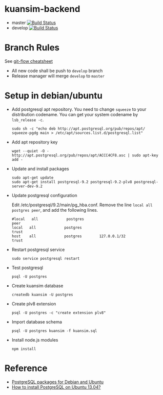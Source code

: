# kuansim-backend
*   master [![Build Status](https://travis-ci.org/g0v/kuansim-backend.png?branch=master)](https://travis-ci.org/g0v/kuansim-backend)
*   develop [![Build Status](https://travis-ci.org/g0v/kuansim-backend.png?branch=develop)](https://travis-ci.org/g0v/kuansim-backend)

# Branch Rules
See [git-flow cheatsheet](http://danielkummer.github.io/git-flow-cheatsheet/)

*   All new code shall be push to `develop` branch
*   Release manager will merge `develop` to `master`

# Setup in debian/ubuntu
*   Add postgresql apt repository. You need to change `squeeze` to your distribution codename. You can get your system codename by `lsb_release -c`.

        sudo sh -c "echo deb http://apt.postgresql.org/pub/repos/apt/ squeeze-pgdg main > /etc/apt/sources.list.d/postgresql.list"

*   Add apt repository key

        wget --quiet -O - http://apt.postgresql.org/pub/repos/apt/ACCC4CF8.asc | sudo apt-key add -

*   Update and install packages

        sudo apt-get update
        sudo apt-get install postgresql-9.2 postgresql-9.2-plv8 postgresql-server-dev-9.2

*   Update postgresql configuration

    Edit /etc/postgresql/9.2/main/pg_hba.conf. Remove the line `local all postgres peer`, and add the following lines.

        #local   all             postgres                                peer
        local   all             postgres                                trust
        host    all             postgres        127.0.0.1/32            trust

*   Restart postgresql service

        sudo service postgresql restart

*   Test postgresql

        psql -U postgres

*   Create kuansim database

        createdb kuansim -U postgres

*   Create plv8 extension

        psql -U postgres -c "create extension plv8"

*   Import database schema

        psql -U postgres kuansim -f kuansim.sql

*   Install node.js modules

        npm install

# Reference
*   [PostgreSQL packages for Debian and Ubuntu](https://wiki.postgresql.org/wiki/Apt)
*   [How to install PostgreSQL on Ubuntu 13.04?](http://askubuntu.com/questions/287786/how-to-install-postgresql-on-ubuntu-13-04)
